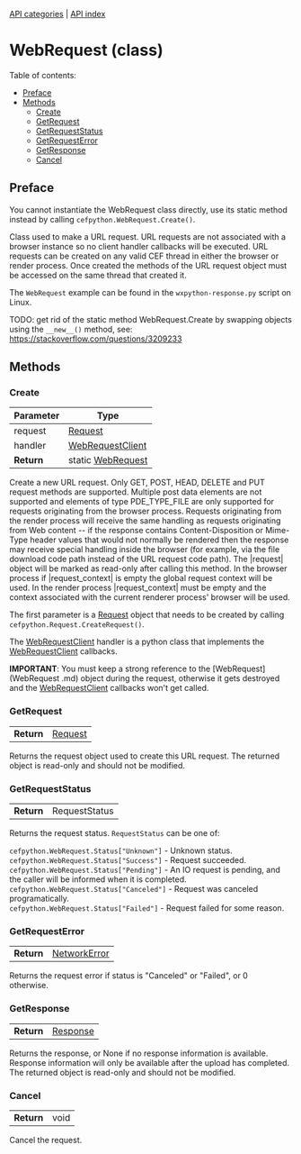[API categories](API-categories.md) | [API index](API-index.md)


# WebRequest (class)


Table of contents:
* [Preface](#preface)
* [Methods](#methods)
  * [Create](#create)
  * [GetRequest](#getrequest)
  * [GetRequestStatus](#getrequeststatus)
  * [GetRequestError](#getrequesterror)
  * [GetResponse](#getresponse)
  * [Cancel](#cancel)


## Preface

You cannot instantiate the WebRequest class directly, use its static
method instead by calling `cefpython.WebRequest.Create()`.

Class used to make a URL request. URL requests are not associated with a
browser instance so no client handler callbacks will be executed. URL requests
can be created on any valid CEF thread in either the browser or render
process. Once created the methods of the URL request object must be accessed
on the same thread that created it.

The `WebRequest` example can be found in the `wxpython-response.py` script on Linux.

TODO: get rid of the static method WebRequest.Create by swapping objects
using the `__new__()` method, see: https://stackoverflow.com/questions/3209233

## Methods


### Create

| Parameter | Type |
| --- | --- |
| request | [Request](Request.md) |
| handler | [WebRequestClient](WebRequestClient.md) |
| __Return__ | static [WebRequest](WebRequest.md) |

Create a new URL request. Only GET, POST, HEAD, DELETE and PUT request
methods are supported. Multiple post data elements are not supported and
elements of type PDE_TYPE_FILE are only supported for requests originating
from the browser process. Requests originating from the render process will
receive the same handling as requests originating from Web content -- if
the response contains Content-Disposition or Mime-Type header values that
would not normally be rendered then the response may receive special
handling inside the browser (for example, via the file download code path
instead of the URL request code path). The |request| object will be marked
as read-only after calling this method. In the browser process if
|request_context| is empty the global request context will be used. In the
render process |request_context| must be empty and the context associated
with the current renderer process' browser will be used.

 The first parameter is a [Request](Request.md) object that needs to be created
 by calling `cefpython.Request.CreateRequest()`.

 The [WebRequestClient](WebRequestClient.md) handler is a python class that implements
 the [WebRequestClient](WebRequestClient.md) callbacks.

 __IMPORTANT__: You must keep a strong reference to the [WebRequest](WebRequest
 .md) object
 during the request, otherwise it gets destroyed and
 the [WebRequestClient](WebRequestClient.md) callbacks won't get called.


### GetRequest

| | |
| --- | --- |
| __Return__ | [Request](Request.md) |

 Returns the request object used to create this URL request. The returned
 object is read-only and should not be modified.


### GetRequestStatus

| | |
| --- | --- |
| __Return__ | RequestStatus |

 Returns the request status. `RequestStatus` can be one of:

 `cefpython.WebRequest.Status["Unknown"]` - Unknown status.  
 `cefpython.WebRequest.Status["Success"]` - Request succeeded.  
 `cefpython.WebRequest.Status["Pending"]` - An IO request is pending, and the caller will be informed when it is completed.  
 `cefpython.WebRequest.Status["Canceled"]` - Request was canceled programatically.  
 `cefpython.WebRequest.Status["Failed"]` - Request failed for some reason.  


### GetRequestError

| | |
| --- | --- |
| __Return__ | [NetworkError](NetworkError.md) |

 Returns the request error if status is "Canceled" or "Failed", or 0  
 otherwise.


### GetResponse

| | |
| --- | --- |
| __Return__ | [Response](Response.md) |

 Returns the response, or None if no response information is available.  
 Response information will only be available after the upload has completed.  
 The returned object is read-only and should not be modified.


### Cancel

| | |
| --- | --- |
| __Return__ | void |

 Cancel the request.
